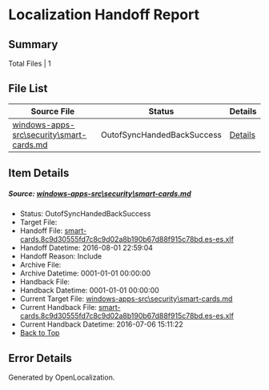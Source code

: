 # <a name='report-top'></a> Localization Handoff Report

## Summary
 Total Files | 1

## File List
 Source File | Status | Details 
 ----------- | ------ | ------- 
 [windows-apps-src\security\smart-cards.md](https://github.com/Microsoft/windows-apps/blob/2ea21aeee5dd93bb44de3a1793b352d2046b3839/windows-apps-src/security/smart-cards.md) | OutofSyncHandedBackSuccess | [Details](#d0646aca9863f3f326df9b3a86adb2481fdcda705140)

## Item Details
##### <a name='d0646aca9863f3f326df9b3a86adb2481fdcda705140'></a> Source: [windows-apps-src\security\smart-cards.md](https://github.com/Microsoft/windows-apps/blob/2ea21aeee5dd93bb44de3a1793b352d2046b3839/windows-apps-src/security/smart-cards.md)
* Status: OutofSyncHandedBackSuccess
* Target File: 
* Handoff File: [smart-cards.8c9d30555fd7c8c9d02a8b190b67d88f915c78bd.es-es.xlf](https://github.com/Microsoft/WDG.handoff/blob/ae690180a32af59736bcc0b00189a13f9286ee82/ol-handoff/Microsoft/windows-apps.es-es/master/smart-cards.8c9d30555fd7c8c9d02a8b190b67d88f915c78bd.es-es.xlf)
* Handoff Datetime: 2016-08-01 22:59:04
* Handoff Reason: Include
* Archive File: 
* Archive Datetime: 0001-01-01 00:00:00
* Handback File: 
* Handback Datetime: 0001-01-01 00:00:00
* Current Target File: [windows-apps-src\security\smart-cards.md](https://github.com/Microsoft/windows-apps.es-es/blob/e53f454bc4c461b2434c3387589e28a597068263/windows-apps-src/security/smart-cards.md)
* Current Handback File: [smart-cards.8c9d30555fd7c8c9d02a8b190b67d88f915c78bd.es-es.xlf](https://github.com/Microsoft/WDG.handback/blob/45ea58b222954eb601000ff83302f042237b5a2e/ol-handback/Microsoft/windows-apps.es-es/master/smart-cards.8c9d30555fd7c8c9d02a8b190b67d88f915c78bd.es-es.xlf)
* Current Handback Datetime: 2016-07-06 15:11:22
* [Back to Top](#report-top)


## Error Details

Generated by OpenLocalization.
